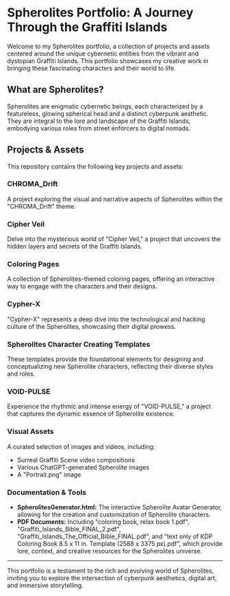 # Spherolites Portfolio: A Journey Through the Graffiti Islands

Welcome to my Spherolites portfolio, a collection of projects and assets centered around the unique cybernetic entities from the vibrant and dystopian Graffiti Islands. This portfolio showcases my creative work in bringing these fascinating characters and their world to life.

## What are Spherolites?

Spherolites are enigmatic cybernetic beings, each characterized by a featureless, glowing spherical head and a distinct cyberpunk aesthetic. They are integral to the lore and landscape of the Graffiti Islands, embodying various roles from street enforcers to digital nomads.

## Projects & Assets

This repository contains the following key projects and assets:

### CHROMA_Drift

A project exploring the visual and narrative aspects of Spherolites within the "CHROMA_Drift" theme.

### Cipher Veil

Delve into the mysterious world of "Cipher Veil," a project that uncovers the hidden layers and secrets of the Graffiti Islands.

### Coloring Pages

A collection of Spherolites-themed coloring pages, offering an interactive way to engage with the characters and their designs.

### Cypher-X

"Cypher-X" represents a deep dive into the technological and hacking culture of the Spherolites, showcasing their digital prowess.

### Spherolites Character Creating Templates

These templates provide the foundational elements for designing and conceptualizing new Spherolite characters, reflecting their diverse styles and roles.

### VOID-PULSE

Experience the rhythmic and intense energy of "VOID-PULSE," a project that captures the dynamic essence of Spherolite existence.

### Visual Assets

A curated selection of images and videos, including:
- Surreal Graffiti Scene video compositions
- Various ChatGPT-generated Spherolite images
- A "Portrait.png" image

### Documentation & Tools

- **SpherolitesGenerator.html:** The interactive Spherolite Avatar Generator, allowing for the creation and customization of Spherolite characters.
- **PDF Documents:** Including "coloring book, relax book 1.pdf", "Graffiti_Islands_Bible_FINAL_2.pdf", "Graffiti_Islands_The_Official_Bible_FINAL.pdf", and "text only of KDP Coloring Book 8.5 x 11 in. Template (2588 x 3375 px).pdf", which provide lore, context, and creative resources for the Spherolites universe.

---

This portfolio is a testament to the rich and evolving world of Spherolites, inviting you to explore the intersection of cyberpunk aesthetics, digital art, and immersive storytelling.

